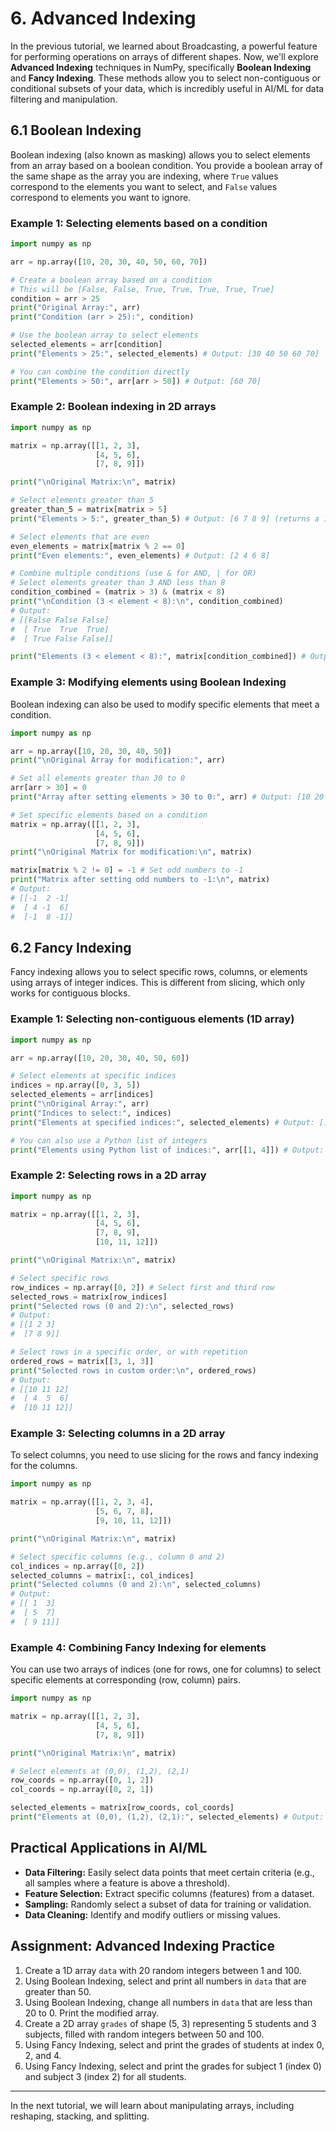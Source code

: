 # 6. Advanced Indexing

In the previous tutorial, we learned about Broadcasting, a powerful feature for performing operations on arrays of different shapes. Now, we'll explore **Advanced Indexing** techniques in NumPy, specifically **Boolean Indexing** and **Fancy Indexing**. These methods allow you to select non-contiguous or conditional subsets of your data, which is incredibly useful in AI/ML for data filtering and manipulation.

## 6.1 Boolean Indexing

Boolean indexing (also known as masking) allows you to select elements from an array based on a boolean condition. You provide a boolean array of the same shape as the array you are indexing, where `True` values correspond to the elements you want to select, and `False` values correspond to elements you want to ignore.

### Example 1: Selecting elements based on a condition

```python
import numpy as np

arr = np.array([10, 20, 30, 40, 50, 60, 70])

# Create a boolean array based on a condition
# This will be [False, False, True, True, True, True, True]
condition = arr > 25
print("Original Array:", arr)
print("Condition (arr > 25):", condition)

# Use the boolean array to select elements
selected_elements = arr[condition]
print("Elements > 25:", selected_elements) # Output: [30 40 50 60 70]

# You can combine the condition directly
print("Elements > 50:", arr[arr > 50]) # Output: [60 70]
```

### Example 2: Boolean indexing in 2D arrays

```python
import numpy as np

matrix = np.array([[1, 2, 3],
                   [4, 5, 6],
                   [7, 8, 9]])

print("\nOriginal Matrix:\n", matrix)

# Select elements greater than 5
greater_than_5 = matrix[matrix > 5]
print("Elements > 5:", greater_than_5) # Output: [6 7 8 9] (returns a 1D array)

# Select elements that are even
even_elements = matrix[matrix % 2 == 0]
print("Even elements:", even_elements) # Output: [2 4 6 8]

# Combine multiple conditions (use & for AND, | for OR)
# Select elements greater than 3 AND less than 8
condition_combined = (matrix > 3) & (matrix < 8)
print("\nCondition (3 < element < 8):\n", condition_combined)
# Output:
# [[False False False]
#  [ True  True  True]
#  [ True False False]]

print("Elements (3 < element < 8):", matrix[condition_combined]) # Output: [4 5 6 7]
```

### Example 3: Modifying elements using Boolean Indexing

Boolean indexing can also be used to modify specific elements that meet a condition.

```python
import numpy as np

arr = np.array([10, 20, 30, 40, 50])
print("\nOriginal Array for modification:", arr)

# Set all elements greater than 30 to 0
arr[arr > 30] = 0
print("Array after setting elements > 30 to 0:", arr) # Output: [10 20 30  0  0]

# Set specific elements based on a condition
matrix = np.array([[1, 2, 3],
                   [4, 5, 6],
                   [7, 8, 9]])
print("\nOriginal Matrix for modification:\n", matrix)

matrix[matrix % 2 != 0] = -1 # Set odd numbers to -1
print("Matrix after setting odd numbers to -1:\n", matrix)
# Output:
# [[-1  2 -1]
#  [ 4 -1  6]
#  [-1  8 -1]]
```

## 6.2 Fancy Indexing

Fancy indexing allows you to select specific rows, columns, or elements using arrays of integer indices. This is different from slicing, which only works for contiguous blocks.

### Example 1: Selecting non-contiguous elements (1D array)

```python
import numpy as np

arr = np.array([10, 20, 30, 40, 50, 60])

# Select elements at specific indices
indices = np.array([0, 3, 5])
selected_elements = arr[indices]
print("\nOriginal Array:", arr)
print("Indices to select:", indices)
print("Elements at specified indices:", selected_elements) # Output: [10 40 60]

# You can also use a Python list of integers
print("Elements using Python list of indices:", arr[[1, 4]]) # Output: [20 50]
```

### Example 2: Selecting rows in a 2D array

```python
import numpy as np

matrix = np.array([[1, 2, 3],
                   [4, 5, 6],
                   [7, 8, 9],
                   [10, 11, 12]])

print("\nOriginal Matrix:\n", matrix)

# Select specific rows
row_indices = np.array([0, 2]) # Select first and third row
selected_rows = matrix[row_indices]
print("Selected rows (0 and 2):\n", selected_rows)
# Output:
# [[1 2 3]
#  [7 8 9]]

# Select rows in a specific order, or with repetition
ordered_rows = matrix[[3, 1, 3]]
print("Selected rows in custom order:\n", ordered_rows)
# Output:
# [[10 11 12]
#  [ 4  5  6]
#  [10 11 12]]
```

### Example 3: Selecting columns in a 2D array

To select columns, you need to use slicing for the rows and fancy indexing for the columns.

```python
import numpy as np

matrix = np.array([[1, 2, 3, 4],
                   [5, 6, 7, 8],
                   [9, 10, 11, 12]])

print("\nOriginal Matrix:\n", matrix)

# Select specific columns (e.g., column 0 and 2)
col_indices = np.array([0, 2])
selected_columns = matrix[:, col_indices]
print("Selected columns (0 and 2):\n", selected_columns)
# Output:
# [[ 1  3]
#  [ 5  7]
#  [ 9 11]]
```

### Example 4: Combining Fancy Indexing for elements

You can use two arrays of indices (one for rows, one for columns) to select specific elements at corresponding (row, column) pairs.

```python
import numpy as np

matrix = np.array([[1, 2, 3],
                   [4, 5, 6],
                   [7, 8, 9]])

print("\nOriginal Matrix:\n", matrix)

# Select elements at (0,0), (1,2), (2,1)
row_coords = np.array([0, 1, 2])
col_coords = np.array([0, 2, 1])

selected_elements = matrix[row_coords, col_coords]
print("Elements at (0,0), (1,2), (2,1):", selected_elements) # Output: [1 6 8]
```

## Practical Applications in AI/ML

*   **Data Filtering:** Easily select data points that meet certain criteria (e.g., all samples where a feature is above a threshold).
*   **Feature Selection:** Extract specific columns (features) from a dataset.
*   **Sampling:** Randomly select a subset of data for training or validation.
*   **Data Cleaning:** Identify and modify outliers or missing values.

## Assignment: Advanced Indexing Practice

1.  Create a 1D array `data` with 20 random integers between 1 and 100.
2.  Using Boolean Indexing, select and print all numbers in `data` that are greater than 50.
3.  Using Boolean Indexing, change all numbers in `data` that are less than 20 to 0. Print the modified array.
4.  Create a 2D array `grades` of shape (5, 3) representing 5 students and 3 subjects, filled with random integers between 50 and 100.
5.  Using Fancy Indexing, select and print the grades of students at index 0, 2, and 4.
6.  Using Fancy Indexing, select and print the grades for subject 1 (index 0) and subject 3 (index 2) for all students.

---

In the next tutorial, we will learn about manipulating arrays, including reshaping, stacking, and splitting.
